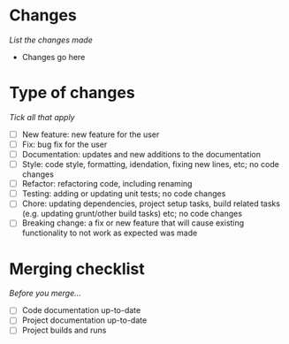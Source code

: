# Changes
_List the changes made_

* Changes go here

# Type of changes
_Tick all that apply_

- [ ] New feature: new feature for the user
- [ ] Fix: bug fix for the user
- [ ] Documentation: updates and new additions to the documentation
- [ ] Style: code style, formatting, idendation, fixing new lines, etc; no code changes
- [ ] Refactor: refactoring code, including renaming
- [ ] Testing: adding or updating unit tests; no code changes
- [ ] Chore: updating dependencies, project setup tasks, build related tasks (e.g. updating grunt/other build tasks) etc; no code changes
- [ ] Breaking change: a fix or new feature that will cause existing functionality to not work as expected was made

# Merging checklist
_Before you merge..._

- [ ] Code documentation up-to-date
- [ ] Project documentation up-to-date
- [ ] Project builds and runs
